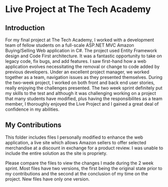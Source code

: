 
# Live Project at The Tech Academy

## Introduction
For my final project at The Tech Academy, I worked with a development team of fellow students on a full-scale ASP.NET MVC Amazon Buying/Selling Web application in C#. The project used Entity Framework design and Code First architecture. It was a fantastic opportunity to take on legacy code, fix bugs, and add features. I saw first-hand how a web application evolves necessitating the removal or change to code added by previous developers. Under an excellent project manager, we worked together as a team, navigation issues as they presented themselves. During the two-week project, I worked on both front and back end user stories, really enjoying the challenges presented. The two week sprint definitely put my skills to the test and although it was challenging working on a project that many students have modified, plus having the responsibilites as a team member, I thoroughly enjoyed the Live Project and I gained a great deal of confidence in my abilities. 

## My Contributions
This folder includes files I personally modified to enhance the web application, a live site which allows Amazon sellers to offer selected merchandise at a discount in exchange for a product review. I was unable to include the entire solution as the site is propriety.

Please compare the files to view the changes I made during the 2 week sprint. Most files have two versions, the first being the original state prior to my contributions and the second at the conclusion of my time on the project. New files have only one version. 
